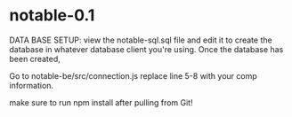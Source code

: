 # notable-0.1

DATA BASE SETUP:
view the notable-sql.sql file and edit it to create the database in whatever database client you're using.
Once the database has been created,

Go to notable-be/src/connection.js
replace line 5-8 with your comp information.

make sure to run npm install after pulling from Git!



